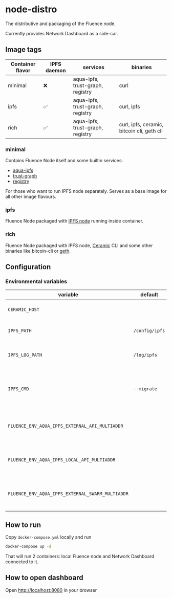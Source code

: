 # node-distro

The distributive and packaging of the Fluence node.

Currently provides Network Dashboard as a side-car.

## Image tags

| Container flavor | IPFS daemon | services                         | binaries                                   |
| ---------------- | ----------- | -------------------------------- | ------------------------------------------ |
| minimal          | ❌           | aqua-ipfs, trust-graph, registry | curl                                       |
| ipfs             | ✅           | aqua-ipfs, trust-graph, registry | curl, ipfs                                 |
| rich             | ✅           | aqua-ipfs, trust-graph, registry | curl, ipfs, ceramic, bitcoin cli, geth cli |

### minimal

Contains Fluence Node itself and some builtin services:

- [aqua-ipfs](https://github.com/fluencelabs/aqua-ipfs)
- [trust-graph](https://github.com/fluencelabs/trust-graph)
- [registry](https://github.com/fluencelabs/registry)

For those who want to run IPFS node separately. Serves as a base image for all
other image flavours.

### ipfs

Fluence Node packaged with
[IPFS node](https://docs.ipfs.io/how-to/command-line-quick-start/#take-your-node-online)
running inside container.

### rich

Fluence Node packaged with IPFS node,
[Ceramic](https://developers.ceramic.network/learn/welcome/) CLI and some other
binaries like bitcoin-cli or
[geth](https://geth.ethereum.org/docs/interface/command-line-options).

## Configuration

### Environmental variables

| variable                                         | default        | description                                   |
| ------------------------------------------------ | -------------- | --------------------------------------------- |
| `CERAMIC_HOST`                                   |                | ceramic daemon address                        |
| `IPFS_PATH`                                      | `/config/ipfs` | IPFS node data directory                      |
| `IPFS_LOG_PATH`                                  | `/log/ipfs`    | directory where IPFS will store its logs      |
| `IPFS_CMD`                                       | `--migrate`    | command line arguments to pass to IPFS daemon |
| `FLUENCE_ENV_AQUA_IPFS_EXTERNAL_API_MULTIADDR`   |                | IPFS node address used by aqua-ipfs builtin   |
| `FLUENCE_ENV_AQUA_IPFS_LOCAL_API_MULTIADDR`      |                | IPFS node address used by aqua-ipfs builtin   |
| `FLUENCE_ENV_AQUA_IPFS_EXTERNAL_SWARM_MULTIADDR` |                | IPFS node address used by aqua-ipfs builtin   |

## How to run

Copy `docker-compose.yml` locally and run

```bash
docker-compose up -d
```

That will run 2 containers: local Fluence node and Network Dashboard connected
to it.

## How to open dashboard

Open [http://localhost:8080](http://localhost:8080) in your browser
